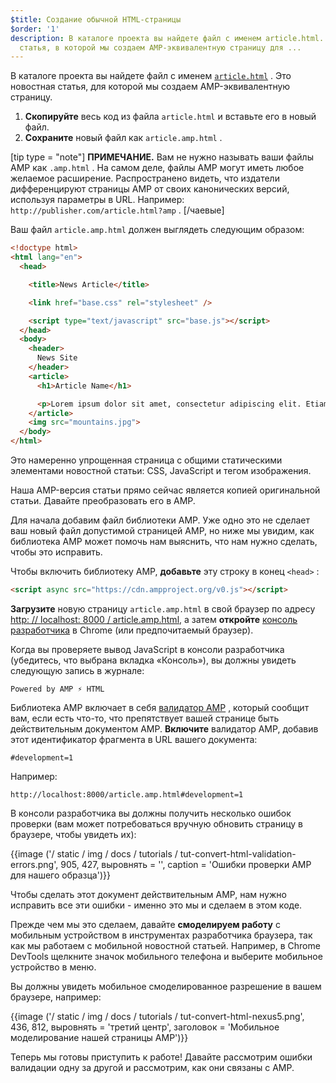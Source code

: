 ```yaml
---
$title: Создание обычной HTML-страницы
$order: '1'
description: В каталоге проекта вы найдете файл с именем article.html. Это новостная
  статья, в которой мы создаем AMP-эквивалентную страницу для ...
---
```


В каталоге проекта вы найдете файл с именем [`article.html`](https://github.com/googlecodelabs/accelerated-mobile-pages-foundations/blob/master/article.html) . Это новостная статья, для которой мы создаем AMP-эквивалентную страницу.

1. **Скопируйте** весь код из файла `article.html` и вставьте его в новый файл.
2. **Сохраните** новый файл как `article.amp.html` .

[tip type = "note"] **ПРИМЕЧАНИЕ.** Вам не нужно называть ваши файлы AMP как `.amp.html` . На самом деле, файлы AMP могут иметь любое желаемое расширение. Распространено видеть, что издатели дифференцируют страницы AMP от своих канонических версий, используя параметры в URL. Например: `http://publisher.com/article.html?amp` . [/чаевые]

Ваш файл `article.amp.html` должен выглядеть следующим образом:

```html
<!doctype html>
<html lang="en">
  <head>

    <title>News Article</title>

    <link href="base.css" rel="stylesheet" />

    <script type="text/javascript" src="base.js"></script>
  </head>
  <body>
    <header>
      News Site
    </header>
    <article>
      <h1>Article Name</h1>

      <p>Lorem ipsum dolor sit amet, consectetur adipiscing elit. Etiam egestas tortor sapien, non tristique ligula accumsan eu.</p>
    </article>
    <img src="mountains.jpg">
  </body>
</html>
```

Это намеренно упрощенная страница с общими статическими элементами новостной статьи: CSS, JavaScript и тегом изображения.

Наша AMP-версия статьи прямо сейчас является копией оригинальной статьи. Давайте преобразовать его в AMP.

Для начала добавим файл библиотеки AMP. Уже одно это не сделает ваш новый файл допустимой страницей AMP, но ниже мы увидим, как библиотека AMP может помочь нам выяснить, что нам нужно сделать, чтобы это исправить.

Чтобы включить библиотеку AMP, **добавьте** эту строку в конец `<head>` :

```html
<script async src="https://cdn.ampproject.org/v0.js"></script>
```

**Загрузите** новую страницу `article.amp.html` в свой браузер по адресу [http: // localhost: 8000 / article.amp.html,](http://localhost:8000/article.amp.html) а затем **откройте** [консоль разработчика](https://developer.chrome.com/devtools/docs/console) в Chrome (или предпочитаемый браузер).

Когда вы проверяете вывод JavaScript в консоли разработчика (убедитесь, что выбрана вкладка «Консоль»), вы должны увидеть следующую запись в журнале:

```text
Powered by AMP ⚡ HTML
```

Библиотека AMP включает в себя [валидатор AMP](../../../../documentation/guides-and-tutorials/learn/validation-workflow/validate_amp.md) , который сообщит вам, если есть что-то, что препятствует вашей странице быть действительным документом AMP. **Включите** валидатор AMP, добавив этот идентификатор фрагмента в URL вашего документа:

```text
#development=1
```

Например:

```text
http://localhost:8000/article.amp.html#development=1
```

В консоли разработчика вы должны получить несколько ошибок проверки (вам может потребоваться вручную обновить страницу в браузере, чтобы увидеть их):

{{image ('/ static / img / docs / tutorials / tut-convert-html-validation-errors.png', 905, 427, выровнять = '', caption = 'Ошибки проверки AMP для нашего образца')}}

Чтобы сделать этот документ действительным AMP, нам нужно исправить все эти ошибки - именно это мы и сделаем в этом коде.

Прежде чем мы это сделаем, давайте **смоделируем работу** с мобильным устройством в инструментах разработчика браузера, так как мы работаем с мобильной новостной статьей. Например, в Chrome DevTools щелкните значок мобильного телефона и выберите мобильное устройство в меню.

Вы должны увидеть мобильное смоделированное разрешение в вашем браузере, например:

{{image ('/ static / img / docs / tutorials / tut-convert-html-nexus5.png', 436, 812, выровнять = 'третий центр', заголовок = 'Мобильное моделирование нашей страницы AMP')}}

Теперь мы готовы приступить к работе! Давайте рассмотрим ошибки валидации одну за другой и рассмотрим, как они связаны с AMP.
